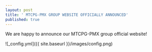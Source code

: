 ```yaml
---
layout: post
title: ' MTCPG-PMX GROUP WEBSITE OFFICIALLY ANNOUNCED'
published: true
---
```


We are happy to announce our MTCPG-PMX group official website!

![_config.yml]({{ site.baseurl }}/images/config.png)
